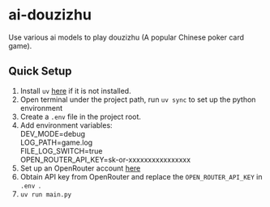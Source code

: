 # ai-douzizhu
Use various ai models to play douzizhu (A popular Chinese poker card game).

## Quick Setup
1. Install `uv` [here](https://docs.astral.sh/uv/guides/install-python/) if it is not installed.
2. Open terminal under the project path, run `uv sync` to set up the python environment
3. Create a `.env` file in the project root.  
4. Add environment variables:  
DEV_MODE=debug  
LOG_PATH=game.log  
FILE_LOG_SWITCH=true  
OPEN_ROUTER_API_KEY=sk-or-xxxxxxxxxxxxxxxx
5. Set up an OpenRouter account [here](https://openrouter.ai/)
6. Obtain API key from OpenRouter and replace the `OPEN_ROUTER_API_KEY` in `.env `.
7. `uv run main.py`
